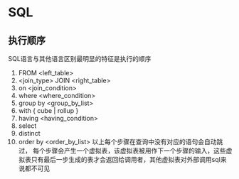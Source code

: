 # SQL

## 执行顺序
SQL语言与其他语言区别最明显的特征是执行的顺序

1. FROM <left_table>
2. <join_type> JOIN <right_table>
3. on <join_condition>
4. where <where_condition>
5. group by <group_by_list>
6. with { cube | rollup }
7. having <having_condition>
8. select
9. distinct
10. order by <order_by_list>
以上每个步骤在查询中没有对应的语句会自动跳过， 每个步骤会产生一个虚拟表，该虚拟表被用作下一个步骤的输入，这些虚拟表只有最后一步生成的表才会返回给调用者，其他虚拟表对外部调用sql来说都不可见
